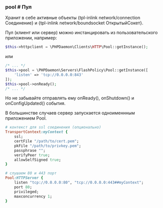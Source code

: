 ### pool # Пул

Хранит в себе активные объекты {tpl-inlink network/connection Соединение} и {tpl-inlink network/boundsocket ОткрытыйСокет}.

Пул (клиент или сервер) можно инстанцировать из пользовательского приложении, например:

```php
$this->httpclient = \PHPDaemon\Clients\HTTP\Pool::getInstance();
```

или

```php
/* ... */
$this->pool = \PHPDaemon\Servers\FlashPolicy\Pool::getInstance([
    'listen' => 'tcp://0.0.0.0:843'
]);
$this->pool->onReady();
/* ... */
```

Но не забывайте отправлять ему onReady(), onShutdown() и onConfigUpdated() события.

В большинстве случаев сервер запускается одноименнным приложением Pool.

```ruby
# контекст для ssl соединения (опционально)
TransportContext:myContext {
    ssl;
    certFile "/path/to/cert.pem";
    pkFile "/path/to/privkey.pem";
    passphrase "";
    verifyPeer true;
    allowSelfSigned true;
}

# слушаем 80 и 443 порт
Pool:HTTPServer {
    listen "tcp://0.0.0.0:80", "tcp://0.0.0.0:443##myContext";
    port 80;
    privileged;
    maxconcurrency 1;
}
```
